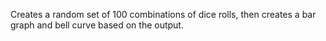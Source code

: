 Creates a random set of 100 combinations of dice rolls, then creates a bar graph and bell curve based on the output.

